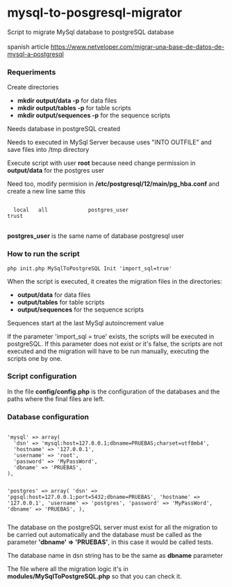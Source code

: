 # mysql-to-posgresql-migrator
Script to migrate MySql database to postgreSQL database
<br><br>
spanish article https://www.netveloper.com/migrar-una-base-de-datos-de-mysql-a-postgresql

<h3>Requeriments</h3>
Create directories
<ul>
<li><b>mkdir output/data -p</b> for data files
<li><b>mkdir output/tables -p</b> for table scripts
<li><b>mkdir output/sequences -p</b> for the sequence scripts
</ul>

Needs database in postgreSQL created

Needs to executed in MySql Server because uses "INTO OUTFILE" and save files into /tmp directory

Execute script with user <b>root</b> because need change permission in <b>output/data</b> for the postgres user

Need too, modify permision in <b>/etc/postgresql/12/main/pg_hba.conf</b> and create a new line same this 
<pre>
<code>
  local   all             postgres_user                                   trust
</code>
</pre>
<b>postgres_user</b> is the same name of database postgresql user

<h3>How to run the script</h3>

<pre>
<code>php init.php MySqlToPostgreSQL Init 'import_sql=true'</code>
</pre>

When the script is executed, it creates the migration files in the directories:
<ul>
<li><b>output/data</b> for data files
<li><b>output/tables</b> for table scripts
<li><b>output/sequences</b> for the sequence scripts
</ul>

Sequences start at the last MySql autoincrement value

If the parameter 'import_sql = true' exists, the scripts will be executed in postgreSQL.
If this parameter does not exist or it's false, the scripts are not executed and the migration will have to be run manually, executing the scripts one by one.

<h3>Script configuration</h3>

In the file <b>config/config.php</b> is the configuration of the databases and the paths where the final files are left.

<h3>Database configuration</h3>
<pre><code>
'mysql' => array(
  'dsn' => 'mysql:host=127.0.0.1;dbname=PRUEBAS;charset=utf8mb4',
  'hostname' => '127.0.0.1',
  'username' => 'root',
  'password' => 'MyPassWord',
  'dbname' => 'PRUEBAS',
),

'postgres' => array(
  'dsn' => 'pgsql:host=127.0.0.1;port=5432;dbname=PRUEBAS',
  'hostname' => '127.0.0.1',
  'username' => 'postgres',
  'password' => 'MyPassWord',
  'dbname' => 'PRUEBAS',
),
</pre></code>
The database on the postgreSQL server must exist for all the migration to be carried out automatically and the database must be called as the parameter <b>'dbname' => 'PRUEBAS'</b>, in this case it would be called tests.

The database name in dsn string has to be the same as <b>dbname</b> parameter

The file where all the migration logic it's in <b>modules/MySqlToPostgreSQL.php</b> so that you can check it.



